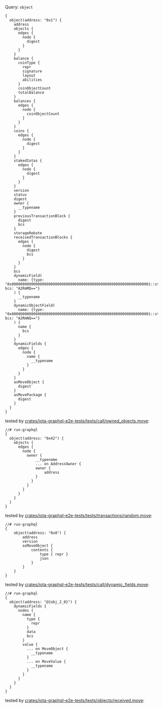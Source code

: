 Query: `object`

```
{
  object(address: "0x1") {
    address
    objects {
      edges {
        node {
          digest
        }
      }
    }
    balance {
      coinType {
        repr
        signature
        layout
        abilities
      }
      coinObjectCount
      totalBalance
    }
    balances {
      edges {
        node {
          coinObjectCount
        }
      }
    }
    coins {
      edges {
        node {
          digest
        }
      }
    }
    stakedIotas {
      edges {
        node {
          digest
        }
      }
    }
    version
    status
    digest
    owner {
      __typename
    }
    previousTransactionBlock {
      digest
      bcs
    }
    storageRebate
    receivedTransactionBlocks {
      edges {
        node {
          digest
          bcs
        }
      }
    }
    bcs
    dynamicField(
      name: {type: "0x0000000000000000000000000000000000000000000000000000000000000001::string::String", bcs: "A2RmMQ=="}
    ) {
      __typename
    }
    dynamicObjectField(
      name: {type: "0x0000000000000000000000000000000000000000000000000000000000000001::string::String", bcs: "A2RmNQ=="}
    ) {
      name {
        bcs
      }
    }
    dynamicFields {
      edges {
        node {
          name {
            __typename
          }
        }
      }
    }
    asMoveObject {
      digest
    }
    asMovePackage {
      digest
    }
  }
}
```

tested by [crates/iota-graphql-e2e-tests/tests/call/owned_objects.move](../../../iota-graphql-e2e-tests/tests/call/owned_objects.move):

```
//# run-graphql
{
  object(address: "0x42") {
    objects {
      edges {
        node {
          owner {
              __typename
              ... on AddressOwner {
              owner {
                  address
              }
            }
          }
        }
      }
    }
  }
}
```

tested by [crates/iota-graphql-e2e-tests/tests/transactions/random.move](../../../iota-graphql-e2e-tests/tests/transactions/random.move):

```
//# run-graphql
{
    object(address: "0x8") {
        address
        version
        asMoveObject {
            contents {
                type { repr }
                json
            }
        }
    }
}
```

tested by [crates/iota-graphql-e2e-tests/tests/call/dynamic_fields.move](../../../iota-graphql-e2e-tests/tests/call/dynamic_fields.move):

```
//# run-graphql
{
  object(address: "@{obj_2_0}") {
    dynamicFields {
      nodes {
        name {
          type {
            repr
          }
          data
          bcs
        }
        value {
          ... on MoveObject {
            __typename
          }
          ... on MoveValue {
            __typename
          }
        }
      }
    }
  }
}
```

tested by [crates/iota-graphql-e2e-tests/tests/objects/received.move](../../../iota-graphql-e2e-tests/tests/objects/received.move):

```